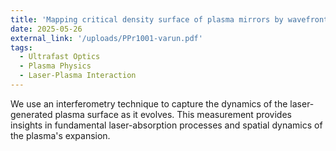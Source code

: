 ```yaml
---
title: 'Mapping critical density surface of plasma mirrors by wavefront sensing'
date: 2025-05-26
external_link: '/uploads/PPr1001-varun.pdf'
tags:
  - Ultrafast Optics
  - Plasma Physics
  - Laser-Plasma Interaction
---
```


We use an interferometry technique to capture the dynamics of the laser-generated plasma surface as it evolves. This measurement provides insights in fundamental laser-absorption processes and spatial dynamics of the plasma's expansion.
<!--more-->
